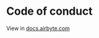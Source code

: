 # Code of conduct
View in [docs.airbyte.com](https://docs.airbyte.com/contributing-to-airbyte/code-of-conduct)

